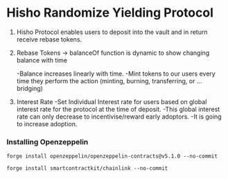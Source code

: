 # Hisho Randomize Yielding Protocol


1. Hisho Protocol enables users to deposit into the vault and in return receive rebase tokens.

2. Rebase Tokens -> balanceOf  function is dynamic to show changing balance with time

    -Balance increases linearly with time.
    -Mint tokens to our users every time they perform the action (minting, burning, transferring, or ... bridging)


3. Interest Rate 
    -Set Individual Interest rate for users based on global interest rate for the protocol at the time of deposit.
    -This global interest rate can only decrease to incentivise/reward early adoptors.
    -It is going to increase adoption. 

### Installing Openzeppelin
```
forge install openzeppelin/openzeppelin-contracts@v5.1.0 --no-commit
```


```
forge install smartcontractkit/chainlink --no-commit
```